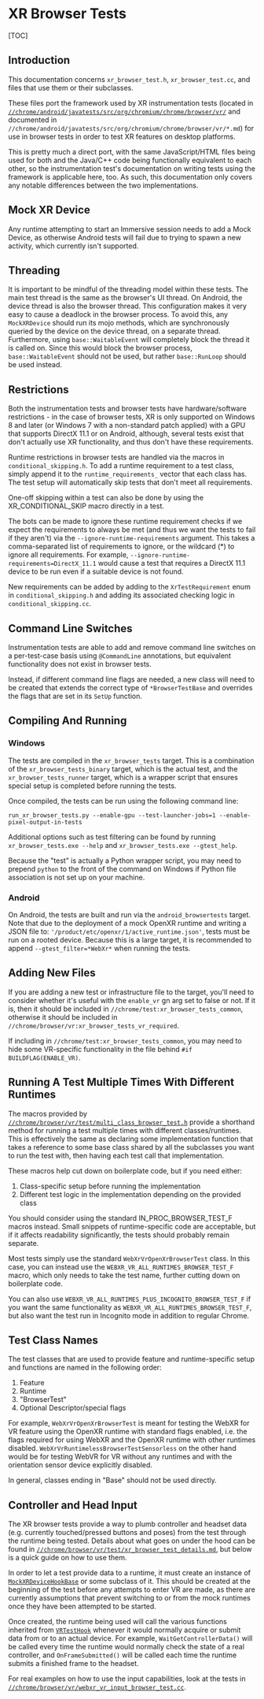 # XR Browser Tests

[TOC]

## Introduction

This documentation concerns `xr_browser_test.h`, `xr_browser_test.cc`, and files
that use them or their subclasses.

These files port the framework used by XR instrumentation tests (located in
[`//chrome/android/javatests/src/org/chromium/chrome/browser/vr/`][vr android dir]
and documented in
`//chrome/android/javatests/src/org/chromium/chrome/browser/vr/*.md`) for
use in browser tests in order to test XR features on desktop platforms.

[vr android dir]: https://chromium.googlesource.com/chromium/src/+/main/chrome/android/javatests/src/org/chromium/chrome/browser/vr

This is pretty much a direct port, with the same JavaScript/HTML files being
used for both and the Java/C++ code being functionally equivalent to each other,
so the instrumentation test's documentation on writing tests using the framework
is applicable here, too. As such, this documentation only covers any notable
differences between the two implementations.

## Mock XR Device

Any runtime attempting to start an Immersive session needs to add a Mock Device,
as otherwise Android tests will fail due to trying to spawn a new activity,
which currently isn't supported.

## Threading

It is important to be mindful of the threading model within these tests. The
main test thread is the same as the browser's UI thread. On Android, the
device thread is also the browser thread. This configuration makes
it very easy to cause a deadlock in the browser process. To avoid this, any
`MockXRDevice` should run its mojo methods, which are synchronously queried by
the device on the device thread, on a separate thread. Furthermore, using
`base::WaitableEvent` will completely block the thread it is called on. Since
this would block the browser process, `base::WaitableEvent` should not be
used, but rather `base::RunLoop` should be used instead.

## Restrictions

Both the instrumentation tests and browser tests have hardware/software
restrictions - in the case of browser tests, XR is only supported on Windows 8
and later (or Windows 7 with a non-standard patch applied) with a GPU that
supports DirectX 11.1 or on Android, although, several tests exist that don't
actually use XR functionality, and thus don't have these requirements.

Runtime restrictions in browser tests are handled via the macros in
`conditional_skipping.h`. To add a runtime requirement to a test class, simply
append it to the `runtime_requirements_` vector that each class has. The
test setup will automatically skip tests that don't meet all requirements.

One-off skipping within a test can also be done by using the XR_CONDITIONAL_SKIP
macro directly in a test.

The bots can be made to ignore these runtime requirement checks if we expect
the requirements to always be met (and thus we want the tests to fail if they
aren't) via the `--ignore-runtime-requirements` argument. This takes a
comma-separated list of requirements to ignore, or the wildcard (\*) to ignore
all requirements. For example, `--ignore-runtime-requirements=DirectX_11.1`
would cause a test that requires a DirectX 11.1 device to be run even if a
suitable device is not found.

New requirements can be added by adding to the `XrTestRequirement` enum in
`conditional_skipping.h` and adding its associated checking logic in
`conditional_skipping.cc`.

## Command Line Switches

Instrumentation tests are able to add and remove command line switches on a
per-test-case basis using `@CommandLine` annotations, but equivalent
functionality does not exist in browser tests.

Instead, if different command line flags are needed, a new class will need to
be created that extends the correct type of `*BrowserTestBase` and overrides the
flags that are set in its `SetUp` function.

## Compiling And Running

### Windows

The tests are compiled in the `xr_browser_tests` target. This is a combination
of the `xr_browser_tests_binary` target, which is the actual test, and the
`xr_browser_tests_runner` target, which is a wrapper script that ensures special
setup is completed before running the tests.

Once compiled, the tests can be run using the following command line:

`run_xr_browser_tests.py --enable-gpu --test-launcher-jobs=1
--enable-pixel-output-in-tests`

Additional options such as test filtering can be found by running
`xr_browser_tests.exe --help` and `xr_browser_tests.exe --gtest_help`.

Because the "test" is actually a Python wrapper script, you may need to prepend
`python` to the front of the command on Windows if Python file association is
not set up on your machine.

### Android

On Android, the tests are built and run via the `android_browsertests` target.
Note that due to the deployment of a mock OpenXR runtime and writing a JSON file
to: `'/product/etc/openxr/1/active_runtime.json'`, tests must be run on a rooted
device. Because this is a large target, it is recommended to append
`--gtest_filter=*WebXr*` when running the tests.

## Adding New Files

If you are adding a new test or infrastructure file to the target, you'll need
to consider whether it's useful with the `enable_vr` gn arg set to false or not.
If it is, then it should be included in `//chrome/test:xr_browser_tests_common`,
otherwise it should be included in
`//chrome/browser/vr:xr_browser_tests_vr_required`.

If including in `//chrome/test:xr_browser_tests_common`, you may need to hide
some VR-specific functionality in the file behind `#if BUILDFLAG(ENABLE_VR)`.

## Running A Test Multiple Times With Different Runtimes

The macros provided by
[`//chrome/browser/vr/test/multi_class_browser_test.h`][multi class macros]
provide a shorthand method for running a test multiple times with different
classes/runtimes. This is effectively the same as declaring some implementation
function that takes a reference to some base class shared by all the subclasses
you want to run the test with, then having each test call that implementation.

These macros help cut down on boilerplate code, but if you need either:

1. Class-specific setup before running the implementation
2. Different test logic in the implementation depending on the provided class

You should consider using the standard IN_PROC_BROWSER_TEST_F macros instead.
Small snippets of runtime-specific code are acceptable, but if it affects
readability significantly, the tests should probably remain separate.

Most tests simply use the standard `WebXrVrOpenXrBrowserTest` class.
In this case, you can instead use the `WEBXR_VR_ALL_RUNTIMES_BROWSER_TEST_F`
macro, which only needs to take the test name, further cutting down on
boilerplate code.

You can also use `WEBXR_VR_ALL_RUNTIMES_PLUS_INCOGNITO_BROWSER_TEST_F` if you
want the same functionality as `WEBXR_VR_ALL_RUNTIMES_BROWSER_TEST_F`, but
also want the test run in Incognito mode in addition to regular Chrome.

[multi class macros]: https://chromium.googlesource.com/chromium/src/+/main/chrome/browser/vr/test/multi_class_browser_test.h

## Test Class Names

The test classes that are used to provide feature and runtime-specific setup and
functions are named in the following order:

1. Feature
2. Runtime
3. "BrowserTest"
4. Optional Descriptor/special flags

For example, `WebXrVrOpenXrBrowserTest` is meant for testing the WebXR for VR
feature using the OpenXR runtime with standard flags enabled, i.e. the flags
required for using WebXR and the OpenXR runtime with other runtimes disabled.
`WebXrVrRuntimelessBrowserTestSensorless` on the other hand would be for
testing WebVR for VR without any runtimes and with the orientation sensor
device explicitly disabled.

In general, classes ending in "Base" should not be used directly.

## Controller and Head Input

The XR browser tests provide a way to plumb controller and headset data (e.g.
currently touched/pressed buttons and poses) from the test through the runtime
being tested. Details about what goes on under the hood can be found in
[`//chrome/browser/vr/test/xr_browser_test_details.md`][xr details], but below
is a quick guide on how to use them.

[xr details]: https://chromium.googlesource.com/chromium/src/+/main/chrome/browser/vr/test/xr_browser_test_details.md

In order to let a test provide data to a runtime, it must create an instance of
[`MockXRDeviceHookBase`][xr hook base] or some subclass of it. This should be
created at the beginning of the test before any attempts to enter VR are made,
as there are currently assumptions that prevent switching to or from the mock
runtimes once they have been attempted to be started.

[xr hook base]: https://chromium.googlesource.com/chromium/src/+/main/chrome/browser/vr/test/mock_xr_device_hook_base.h

Once created, the runtime being used will call the various functions inherited
from [`VRTestHook`][vr test hook] whenever it would normally acquire or submit
data from or to an actual device. For example, `WaitGetControllerData()` will be
called every time the runtime would normally check the state of a real
controller, and `OnFrameSubmitted()` will be called each time the runtime
submits a finished frame to the headset.

[vr test hook]: https://chromium.googlesource.com/chromium/src/+/main/device/vr/test/test_hook.h

For real examples on how to use the input capabilities, look at the tests in
[`//chrome/browser/vr/webxr_vr_input_browser_test.cc`][input test].

[input test]: https://chromium.googlesource.com/chromium/src/+/main/chrome/browser/vr/webxr_vr_input_browser_test.cc
